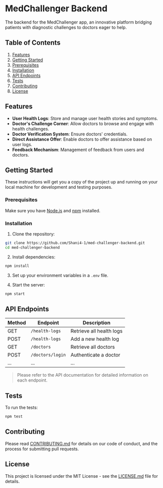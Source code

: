 # MedChallenger Backend

The backend for the MedChallenger app, an innovative platform bridging patients with diagnostic challenges to doctors eager to help.

## Table of Contents

1. [Features](#features)
2. [Getting Started](#getting-started)
3. [Prerequisites](#prerequisites)
4. [Installation](#installation)
5. [API Endpoints](#api-endpoints)
6. [Tests](#tests)
7. [Contributing](#contributing)
8. [License](#license)

## Features

- **User Health Logs**: Store and manage user health stories and symptoms.
- **Doctor's Challenge Corner**: Allow doctors to browse and engage with health challenges.
- **Doctor Verification System**: Ensure doctors' credentials.
- **Direct Assistance Offer**: Enable doctors to offer assistance based on user logs.
- **Feedback Mechanism**: Management of feedback from users and doctors.

## Getting Started

These instructions will get you a copy of the project up and running on your local machine for development and testing purposes.

### Prerequisites

Make sure you have [Node.js](https://nodejs.org/) and [npm](https://www.npmjs.com/) installed.

### Installation

1. Clone the repository:

```bash
git clone https://github.com/Shani4-1/med-challenger-backend.git
cd med-challenger-backend
```

2. Install dependencies:

```bash
npm install
```

3. Set up your environment variables in a `.env` file.

4. Start the server:

```bash
npm start
```

## API Endpoints

| Method | Endpoint          | Description                                  |
|--------|-------------------|----------------------------------------------|
| GET    | `/health-logs`    | Retrieve all health logs                     |
| POST   | `/health-logs`    | Add a new health log                         |
| GET    | `/doctors`        | Retrieve all doctors                         |
| POST   | `/doctors/login`  | Authenticate a doctor                        |
| ...    | ...               | ...                                          |

> Please refer to the API documentation for detailed information on each endpoint.

## Tests

To run the tests:

```bash
npm test
```

## Contributing

Please read [CONTRIBUTING.md](link-to-your-contributing.md-if-you-have-one) for details on our code of conduct, and the process for submitting pull requests.

## License

This project is licensed under the MIT License - see the [LICENSE.md](link-to-your-license.md-if-you-have-one) file for details.
